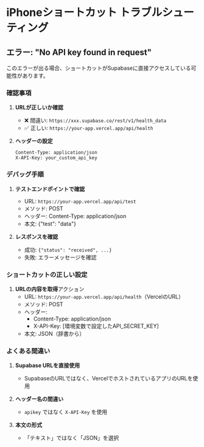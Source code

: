 # iPhoneショートカット トラブルシューティング

## エラー: "No API key found in request"

このエラーが出る場合、ショートカットがSupabaseに直接アクセスしている可能性があります。

### 確認事項

1. **URLが正しいか確認**
   - ❌ 間違い: `https://xxx.supabase.co/rest/v1/health_data`
   - ✅ 正しい: `https://your-app.vercel.app/api/health`

2. **ヘッダーの設定**
   ```
   Content-Type: application/json
   X-API-Key: your_custom_api_key
   ```

### デバッグ手順

1. **テストエンドポイントで確認**
   - URL: `https://your-app.vercel.app/api/test`
   - メソッド: POST
   - ヘッダー: Content-Type: application/json
   - 本文: {"test": "data"}

2. **レスポンスを確認**
   - 成功: `{"status": "received", ...}`
   - 失敗: エラーメッセージを確認

### ショートカットの正しい設定

1. **URLの内容を取得**アクション
   - URL: `https://your-app.vercel.app/api/health`（VercelのURL）
   - メソッド: POST
   - ヘッダー:
     - Content-Type: application/json
     - X-API-Key: [環境変数で設定したAPI_SECRET_KEY]
   - 本文: JSON（辞書から）

### よくある間違い

1. **Supabase URLを直接使用**
   - SupabaseのURLではなく、VercelでホストされているアプリのURLを使用

2. **ヘッダー名の間違い**
   - `apikey` ではなく `X-API-Key` を使用

3. **本文の形式**
   - 「テキスト」ではなく「JSON」を選択